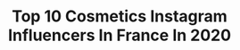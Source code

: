 ---
title: Top 10 Cosmetics Instagram Influencers In France In 2020
description: >-
  Find top cosmetics Instagram influencers in France in 2020. Most popular hashtags: #restezchezvous #boohoo #giveaway #stayathome.
platform: Instagram
profiles:
  - username: "ines.curly"
    fullname: >-
      Ines Curly 🇲🇦🇩🇿♓️
    location: "France"
    followers: 239426
    engagement: 1102
    commentsToLikes: 0.037192
    id: ck5cb2f73eljr0i11tkfy7fk5
    verified: false
    hashtags: "#makeup, #narsorgasm, #sephorafrance, #inescurly"
  - username: "lauraaluve"
    fullname: >-
      Lauraa Luve Officiel
    location: "France"
    followers: 137767
    engagement: 550
    commentsToLikes: 0.010759
    id: ck5c4g7r01adf0i112vb8s3q9
    verified: false
    hashtags: "#twins, #8mois, #moiniversaire, #work"
  - username: "matilda_murray_"
    fullname: >-
      Matilda Murray
    location: "France"
    followers: 51000
    engagement: 147
    commentsToLikes: 0.042576
    id: ck5pz74o1zjn60i11nv7j9bn9
    verified: false
    hashtags: "#ootd"
  - username: "noemie_discoveries"
    fullname: >-
      Noémie #endogirl 🎗
    location: "France"
    followers: 9142
    engagement: 2040
    commentsToLikes: 0.366015
    id: ck9h9pm469g4q0j78yiz7pwgu
    verified: false
    hashtags: "#mono, #antiviral, #instagramers, #happiness"
  - username: "nawalbonnefoy"
    fullname: >-
      Nawal - Vintage & Slow Fashion
    location: "France"
    followers: 15618
    engagement: 647
    commentsToLikes: 0.061951
    id: ck14gu8pg71zy0i19errmi44n
    verified: false
    hashtags: "#vintagedior, #makingmemories, #yellowcouch, #lapinvintage"
  - username: "tessmakeup"
    fullname: >-
      PRO MAKEUP ARTIST / YOUTUBER
    location: "France"
    followers: 117851
    engagement: 437
    commentsToLikes: 0.061266
    id: ck14juyilmbfk0i19b0bxqdfo
    verified: false
    hashtags: "#guyanaise, #empowerment, #outfitinspiration, #prettylittlething"
  - username: "sandiedrs"
    fullname: >-
      Sandie Drs
    location: "France"
    followers: 17322
    engagement: 292
    commentsToLikes: 0.107865
    id: ck8sxrwgsifu60j78uf37kywp
    verified: false
    hashtags: "#blond, #orphelia, #caviarserum, #sport"
  - username: "naturalmemories"
    fullname: >-
      OLGA KIVRINA
    location: "France"
    followers: 8645
    engagement: 572
    commentsToLikes: 0.084369
    id: ck6u46tyw20xi0j71n1jztj1l
    verified: false
    hashtags: "#histoiredunsavon"
  - username: "marisaberensonofficial"
    fullname: >-
      Marisa Berenson
    location: "France"
    followers: 25046
    engagement: 506
    commentsToLikes: 0.071890
    id: ck5zvuz224yfq0i14h3haigip
    verified: true
    hashtags: "#calm, #staysafe, #fredericmitterrand, #bonheur"
  - username: "biotipful"
    fullname: >-
      Biotipful
    location: "France"
    followers: 3700
    engagement: 1002
    commentsToLikes: 0.350144
    id: ckaov2u4e2vw20i78x1y3pwhg
    verified: false
    hashtags: "#peaudouce, #redhair, #hairoftheday, #artisansoap"
---